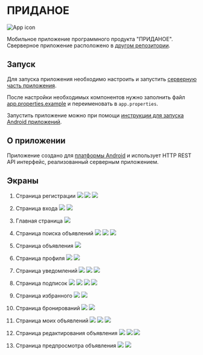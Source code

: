 # ПРИДАНОЕ

![App icon](docs/trousseau-playstore.png)

Мобильное приложение программного продукта "ПРИДАНОЕ". Сверверное приложение расположено в [другом репозитории](https://github.com/Andryss/Trousseau-backend).

## Запуск

Для запуска приложения необходимо настроить и запустить [серверную часть приложения](https://github.com/Andryss/Trousseau-backend#запуск).

После настройки необходимых компонентов нужно заполнить файл [app.properties.example](app/src/main/assets/app.properties.example) и переименовать в `app.properties`.

Запустить приложение можно при помощи [инструкции для запуска Android приложений](https://developer.android.com/build/building-cmdline).

## О приложении

Приложение создано для [платформы Android](https://developer.android.com/develop) и использует HTTP REST API интерфейс, реализованный серверным приложением.

## Экраны

1. Страница регистрации
  ![](docs/signup-screen-1-min.png)
  ![](docs/signup-screen-2-min.png)
  ![](docs/signup-screen-3-min.png)

2. Страница входа
  ![](docs/signin-screen-1-min.png)
  ![](docs/signin-screen-2-min.png)

3. Главная страница
  ![](docs/home-screen-1-min.png)

4. Страница поиска объявлений
  ![](docs/search-screen-1-min.png)
  ![](docs/search-screen-2-min.png)
  ![](docs/search-screen-3-min.png)

5. Страница объявления
  ![](docs/view-item-1-min.png)

6. Страница профиля
  ![](docs/profile-screen-1-min.png)
  ![](docs/profile-screen-2-min.png)

7. Страница уведомлений
  ![](docs/notifications-screen-1-min.png)
  ![](docs/notifications-screen-2-min.png)
  ![](docs/notifications-screen-3-min.png)

8. Страница подписок
  ![](docs/subscriptions-screen-1-min.png)
  ![](docs/subscriptions-screen-2-min.png)
  ![](docs/subscriptions-screen-3-min.png)
  ![](docs/subscriptions-screen-4-min.png)

9. Страница избранного
  ![](docs/favourites-screen-1-min.png)
  ![](docs/favourites-screen-2-min.png)

10. Страница бронирований
  ![](docs/bookings-screen-1-min.png)
  ![](docs/bookings-screen-2-min.png)

11. Страница моих объявлений
  ![](docs/my-items-screen-1-min.png)
  ![](docs/my-items-screen-2-min.png)
  ![](docs/my-items-screen-3-min.png)

12. Страница редактирования объявления
  ![](docs/edit-item-screen-1-min.png)
  ![](docs/edit-item-screen-2-min.png)
  ![](docs/edit-item-screen-3-min.png)

13. Страница предпросмотра объявления
  ![](docs/preview-item-screen-1-min.png)
  ![](docs/preview-item-screen-2-min.png)
